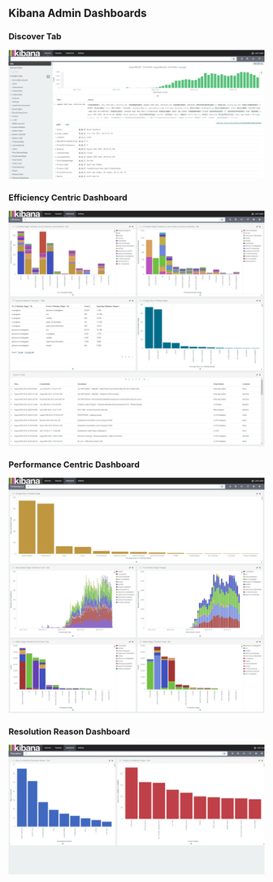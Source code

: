 ## Kibana Admin Dashboards

### Discover Tab
![Discover Data Kibana](/screenshots/kibana_discover.png)

### Efficiency Centric Dashboard
![Efficiency Dashboard Kibana](/screenshots/efficiency_dashboard_kibana.png)

### Performance Centric Dashboard
![Performance Dashboard Kibana](/screenshots/performance_dashboard_kibana.png)

### Resolution Reason Dashboard
![Resolution Reason Dashboard Kibana](/screenshots/resolution_reason_dashboard_kibana.png)
